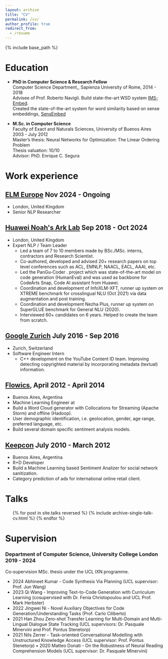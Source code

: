 ```yaml
---
layout: archive
title: "CV"
permalink: /cv/
author_profile: true
redirect_from:
  - /resume
---
```


{% include base_path %}

Education
======
* **PhD in Computer Science & Research Fellow**\
Computer Science Department,, Sapienza University of Rome, 2014 - 2018\
Advisee of Prof. Roberto Navigli.
Build state-the-art WSD system [IMS-Embed](https://aclanthology.org/P16-1085/).\
Created the state-of-the-art system for word similarity based on sense embeddings, [SensEmbed](https://aclanthology.org/P15-1010/)

* **M.Sc. in Computer Science**\
Faculty of Exact and Naturals Sciences, University of Buenos Aires 2003 - July 2012\
Master’s thesis: Neural Networks for Optimization: The Linear Ordering Problem\
Thesis valuation: 10/10\
Advisor: PhD. Enrique C. Segura

Work experience
======

## [**ELM Europe**](https://elmeurope.com/) Nov 2024 - Ongoing
* London, United Kingdom
* Senior NLP Researcher

## [**Huawei Noah's Ark Lab**](https://noahlab.com.hk/#/home) Sep 2018 - Oct 2024
* London, United Kingdom
* Expert NLP / Team Leader 
  * Led a team of 7 to 10 members made by BSc./MSc. interns, contractors and Research Scientist.
  * Co-authored, developed and advised 20+ research papers on top level conferences such as ACL, EMNLP, NAACL, EACL, AAAI, etc.
  * Led the PanGu-Coder . project which was state-of-the-art model on code generation (HumanEval) and was used as backbone for CodeArts Snap, Code AI assistant from Huawei.
  * Coordination and development of InfoXLM-XFT, runner up system on XTREME benchmark for crosslingual NLU (Oct 2021) via data augmentation and post training.
  * Coordination and development Nezha Plus, runner up system on SuperGLUE benchmark for General NLU (2020).
  * Interviewed 60+ candidates on 6 years. Helped to create the team from scratch.

## [**Google Zurich**](https://support.google.com/youtube/answer/2797370?hl=en) July 2016 - Sep 2016
* Zurich, Switzerland
* Software Engineer Intern 
  * C++ development on the YouTube Content ID team. Improving detecting copyrighted material by incorporating metadata (textual) information.

##  [**Flowics**](https://www.flowics.com/), April 2012 - April 2014
  * Buenos Aires, Argentina
  * Machine Learning Engineer at
  * Build a Word Cloud generator with Collocations for Streaming (Apache Storm) and offline (Hadoop).
  * User demographic identification, i.e. geolocation, gender, age range, preferred language, etc.
  * Build several domain specific sentiment analysis models.

## [**Keepcon**](https://keepcon.com/en/) July 2010 - March 2012
  * Buenos Aires, Argentina
  * R+D Developer
  * Build a Machine Learning based Sentiment Analizer for social network sanitization.
  * Category prediction of ads for international online retail client.
  
Talks
======
  <ul>{% for post in site.talks reversed %}
    {% include archive-single-talk-cv.html  %}
  {% endfor %}</ul>
  
  
Supervision
======

### Department of Computer Science, University College London 2019 - 2024

Co-supervision MSc. thesis under the UCL IXN programme.
* 2024 Abhineet Kumar - Code Synthesis Via Planning (UCL supervisor: Prof. Jun Wang)
* 2023 Qi Wang - Improving Text-to-Code Generation with Curriculum Learning (cosupervised with Dr. Fenia Christopoulou and UCL Prof. Mark Herbster)
* 2022 Jingwei Ni - Novel Auxiliary Objectives for Code Generation/Understanding Tasks (Prof. Carlo Ciliberto)
* 2021 Han Zhou Zero-shot Transfer Learning for Multi-Domain and Multi-Lingual Dialogue State Tracking (UCL supervisors: Dr. Pasquale Minervini and Prof. Pontus Stenetorp)
* 2021 Nils Zerrer - Task-oriented Conversational Modelling with Unstructured Knowledge Access (UCL supervisor: Prof. Pontus Stenetorp)
• 2020 Matteo Donati - On the Robustness of Neural Reading Comprehension Models (UCL supervisor: Dr. Pasquale Minervini)
